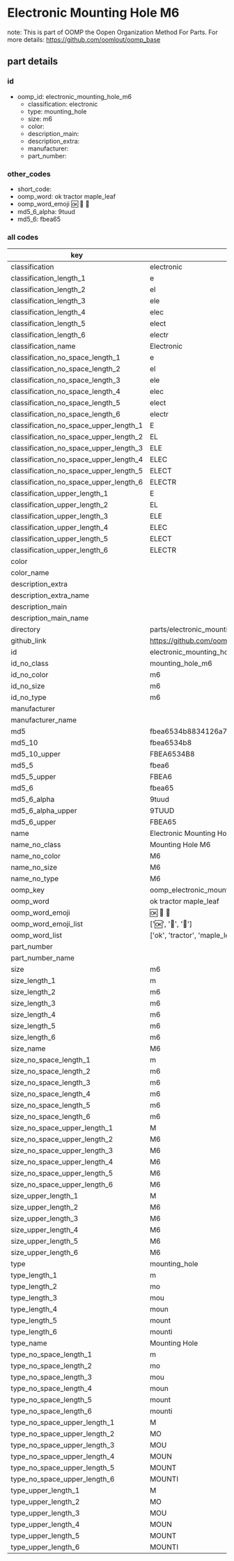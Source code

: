 # Electronic Mounting Hole M6  

note: This is part of OOMP the Oopen Organization Method For Parts. For more details: https://github.com/oomlout/oomp_base

##  part details





### id
* oomp_id: electronic_mounting_hole_m6
  * classification: electronic
  * type: mounting_hole
  * size: m6
  * color: 
  * description_main: 
  * description_extra: 
  * manufacturer: 
  * part_number: 

### other_codes
* short_code: 
* oomp_word: ok tractor maple_leaf
* oomp_word_emoji :ok: :tractor: :maple_leaf:
* md5_6_alpha: 9tuud
* md5_6: fbea65

### all codes 
| key | value |  
| --- | --- |  
| classification | electronic |  
| classification_length_1 | e |  
| classification_length_2 | el |  
| classification_length_3 | ele |  
| classification_length_4 | elec |  
| classification_length_5 | elect |  
| classification_length_6 | electr |  
| classification_name | Electronic |  
| classification_no_space_length_1 | e |  
| classification_no_space_length_2 | el |  
| classification_no_space_length_3 | ele |  
| classification_no_space_length_4 | elec |  
| classification_no_space_length_5 | elect |  
| classification_no_space_length_6 | electr |  
| classification_no_space_upper_length_1 | E |  
| classification_no_space_upper_length_2 | EL |  
| classification_no_space_upper_length_3 | ELE |  
| classification_no_space_upper_length_4 | ELEC |  
| classification_no_space_upper_length_5 | ELECT |  
| classification_no_space_upper_length_6 | ELECTR |  
| classification_upper_length_1 | E |  
| classification_upper_length_2 | EL |  
| classification_upper_length_3 | ELE |  
| classification_upper_length_4 | ELEC |  
| classification_upper_length_5 | ELECT |  
| classification_upper_length_6 | ELECTR |  
| color |  |  
| color_name |  |  
| description_extra |  |  
| description_extra_name |  |  
| description_main |  |  
| description_main_name |  |  
| directory | parts/electronic_mounting_hole_m6 |  
| github_link | https://github.com/oomlout/oomlout_oomp_part_src/tree/main/parts/electronic_mounting_hole_m6 |  
| id | electronic_mounting_hole_m6 |  
| id_no_class | mounting_hole_m6 |  
| id_no_color | m6 |  
| id_no_size | m6 |  
| id_no_type | m6 |  
| manufacturer |  |  
| manufacturer_name |  |  
| md5 | fbea6534b8834126a7a8dd2e02368bd1 |  
| md5_10 | fbea6534b8 |  
| md5_10_upper | FBEA6534B8 |  
| md5_5 | fbea6 |  
| md5_5_upper | FBEA6 |  
| md5_6 | fbea65 |  
| md5_6_alpha | 9tuud |  
| md5_6_alpha_upper | 9TUUD |  
| md5_6_upper | FBEA65 |  
| name | Electronic Mounting Hole M6 |  
| name_no_class | Mounting Hole M6 |  
| name_no_color | M6 |  
| name_no_size | M6 |  
| name_no_type | M6 |  
| oomp_key | oomp_electronic_mounting_hole_m6 |  
| oomp_word | ok tractor maple_leaf |  
| oomp_word_emoji | :ok: :tractor: :maple_leaf: |  
| oomp_word_emoji_list | [':ok:', ':tractor:', ':maple_leaf:'] |  
| oomp_word_list | ['ok', 'tractor', 'maple_leaf'] |  
| part_number |  |  
| part_number_name |  |  
| size | m6 |  
| size_length_1 | m |  
| size_length_2 | m6 |  
| size_length_3 | m6 |  
| size_length_4 | m6 |  
| size_length_5 | m6 |  
| size_length_6 | m6 |  
| size_name | M6 |  
| size_no_space_length_1 | m |  
| size_no_space_length_2 | m6 |  
| size_no_space_length_3 | m6 |  
| size_no_space_length_4 | m6 |  
| size_no_space_length_5 | m6 |  
| size_no_space_length_6 | m6 |  
| size_no_space_upper_length_1 | M |  
| size_no_space_upper_length_2 | M6 |  
| size_no_space_upper_length_3 | M6 |  
| size_no_space_upper_length_4 | M6 |  
| size_no_space_upper_length_5 | M6 |  
| size_no_space_upper_length_6 | M6 |  
| size_upper_length_1 | M |  
| size_upper_length_2 | M6 |  
| size_upper_length_3 | M6 |  
| size_upper_length_4 | M6 |  
| size_upper_length_5 | M6 |  
| size_upper_length_6 | M6 |  
| type | mounting_hole |  
| type_length_1 | m |  
| type_length_2 | mo |  
| type_length_3 | mou |  
| type_length_4 | moun |  
| type_length_5 | mount |  
| type_length_6 | mounti |  
| type_name | Mounting Hole |  
| type_no_space_length_1 | m |  
| type_no_space_length_2 | mo |  
| type_no_space_length_3 | mou |  
| type_no_space_length_4 | moun |  
| type_no_space_length_5 | mount |  
| type_no_space_length_6 | mounti |  
| type_no_space_upper_length_1 | M |  
| type_no_space_upper_length_2 | MO |  
| type_no_space_upper_length_3 | MOU |  
| type_no_space_upper_length_4 | MOUN |  
| type_no_space_upper_length_5 | MOUNT |  
| type_no_space_upper_length_6 | MOUNTI |  
| type_upper_length_1 | M |  
| type_upper_length_2 | MO |  
| type_upper_length_3 | MOU |  
| type_upper_length_4 | MOUN |  
| type_upper_length_5 | MOUNT |  
| type_upper_length_6 | MOUNTI |  
